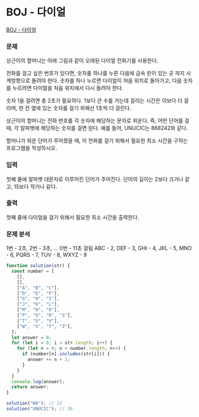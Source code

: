 # BOJ - 다이얼

[BOJ - 다이얼](https://www.acmicpc.net/problem/5622)

### 문제

상근이의 할머니는 아래 그림과 같이 오래된 다이얼 전화기를 사용한다.

전화를 걸고 싶은 번호가 있다면, 숫자를 하나를 누른 다음에 금속 핀이 있는 곳 까지 시계방향으로 돌려야 한다. 숫자를 하나 누르면 다이얼이 처음 위치로 돌아가고, 다음 숫자를 누르려면 다이얼을 처음 위치에서 다시 돌려야 한다.

숫자 1을 걸려면 총 2초가 필요하다. 1보다 큰 수를 거는데 걸리는 시간은 이보다 더 걸리며, 한 칸 옆에 있는 숫자를 걸기 위해선 1초씩 더 걸린다.

상근이의 할머니는 전화 번호를 각 숫자에 해당하는 문자로 외운다. 즉, 어떤 단어를 걸 때, 각 알파벳에 해당하는 숫자를 걸면 된다. 예를 들어, UNUCIC는 868242와 같다.

할머니가 외운 단어가 주어졌을 때, 이 전화를 걸기 위해서 필요한 최소 시간을 구하는 프로그램을 작성하시오.

### 입력

첫째 줄에 알파벳 대문자로 이루어진 단어가 주어진다. 단어의 길이는 2보다 크거나 같고, 15보다 작거나 같다.

### 출력

첫째 줄에 다이얼을 걸기 위해서 필요한 최소 시간을 출력한다.

### 문제 분석

1번 - 2초, 2번 - 3초, ... 0번 - 11초 걸림
ABC - 2, DEF - 3, GHI - 4, JKL - 5, MNO - 6, PQRS - 7, TUV - 8, WXYZ - 9

```js
function solution(str) {
  const number = [
    [],
    [],
    ["A", "B", "C"],
    ["D", "E", "F"],
    ["G", "H", "I"],
    ["J", "K", "L"],
    ["M", "N", "O"],
    ["P", "Q", "R", "S"],
    ["T", "U", "V"],
    ["W", "X", "Y", "Z"],
  ];
  let answer = 0;
  for (let i = 0; i < str.length; i++) {
    for (let n = 0; n < number.length; n++) {
      if (number[n].includes(str[i])) {
        answer += n + 1;
      }
    }
  }
  console.log(answer);
  return answer;
}

solution("WA"); // 13
solution("UNUCIC"); // 36
```
